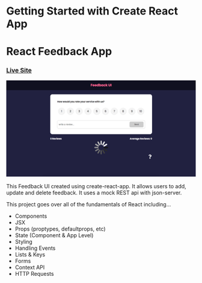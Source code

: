 # Getting Started with Create React App

# React Feedback App

### [Live Site](https://react-feedback-ui1.netlify.app/)

![Feedback UI](./src/components/assets/screenshot.png?raw=true)

This Feedback UI created using create-react-app. It allows users to add, update and delete feedback. It uses a mock REST api with json-server.

This project goes over all of the fundamentals of React including...

- Components
- JSX
- Props (proptypes, defaultprops, etc)
- State (Component & App Level)
- Styling
- Handling Events
- Lists & Keys
- Forms
- Context API
- HTTP Requests
